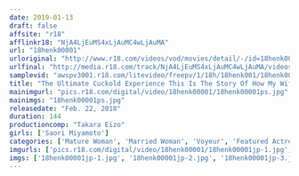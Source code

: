 ```yaml
---
date: 2019-01-13
draft: false
affsite: "r18"
afflinkr18: "NjA4LjEuMS4xLjAuMC4wLjAuMA"
url: "18henk00001"
urloriginal: "http://www.r18.com/videos/vod/movies/detail/-/id=18henk00001"
urlfinal: "http://media.r18.com/track/NjA4LjEuMS4xLjAuMC4wLjAuMA/videos/vod/movies/detail/-/id=18henk00001"
samplevid: "awspv3001.r18.com/litevideo/freepv/1/18h/18henk001/18henk001_dmb_w.mp4"
title: "The Ultimate Cuckold Experience This Is The Story Of How My Wife Was Providing A Business Trip Massage At A Hot Springs Resort And Totally Got Fucked By A Customer Saori Miyamoto"
mainimgurl: "pics.r18.com/digital/video/18henk00001/18henk00001ps.jpg"
mainimgs: "18henk00001ps.jpg"
releasedate: "Feb. 22, 2018"
duration: 144
productioncomp: "Takara Eizo"
girls: ['Saori Miyamoto']
categories: ['Mature Woman', 'Married Woman', 'Voyeur', 'Featured Actress', 'Cheating Wife', 'Massage', 'Hi-Def']
imgurls: ['pics.r18.com/digital/video/18henk00001/18henk00001jp-1.jpg', 'pics.r18.com/digital/video/18henk00001/18henk00001jp-2.jpg', 'pics.r18.com/digital/video/18henk00001/18henk00001jp-3.jpg', 'pics.r18.com/digital/video/18henk00001/18henk00001jp-4.jpg', 'pics.r18.com/digital/video/18henk00001/18henk00001jp-5.jpg', 'pics.r18.com/digital/video/18henk00001/18henk00001jp-6.jpg', 'pics.r18.com/digital/video/18henk00001/18henk00001jp-7.jpg', 'pics.r18.com/digital/video/18henk00001/18henk00001jp-8.jpg', 'pics.r18.com/digital/video/18henk00001/18henk00001jp-9.jpg', 'pics.r18.com/digital/video/18henk00001/18henk00001jp-10.jpg', 'pics.r18.com/digital/video/18henk00001/18henk00001jp-11.jpg', 'pics.r18.com/digital/video/18henk00001/18henk00001jp-12.jpg', 'pics.r18.com/digital/video/18henk00001/18henk00001jp-13.jpg', 'pics.r18.com/digital/video/18henk00001/18henk00001jp-14.jpg', 'pics.r18.com/digital/video/18henk00001/18henk00001jp-15.jpg', 'pics.r18.com/digital/video/18henk00001/18henk00001jp-16.jpg', 'pics.r18.com/digital/video/18henk00001/18henk00001jp-17.jpg', 'pics.r18.com/digital/video/18henk00001/18henk00001jp-18.jpg', 'pics.r18.com/digital/video/18henk00001/18henk00001jp-19.jpg', 'pics.r18.com/digital/video/18henk00001/18henk00001jp-20.jpg']
imgs: ['18henk00001jp-1.jpg', '18henk00001jp-2.jpg', '18henk00001jp-3.jpg', '18henk00001jp-4.jpg', '18henk00001jp-5.jpg', '18henk00001jp-6.jpg', '18henk00001jp-7.jpg', '18henk00001jp-8.jpg', '18henk00001jp-9.jpg', '18henk00001jp-10.jpg', '18henk00001jp-11.jpg', '18henk00001jp-12.jpg', '18henk00001jp-13.jpg', '18henk00001jp-14.jpg', '18henk00001jp-15.jpg', '18henk00001jp-16.jpg', '18henk00001jp-17.jpg', '18henk00001jp-18.jpg', '18henk00001jp-19.jpg', '18henk00001jp-20.jpg']
---
```

